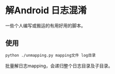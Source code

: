 # 解Android 日志混淆
一些个人编写或搬运的有用好用的脚本。

## 使用
``` bash
python ./unmapping.py mapping文件 log目录
```

批量解日志mapping，会递归整个日志目录及子目录。
